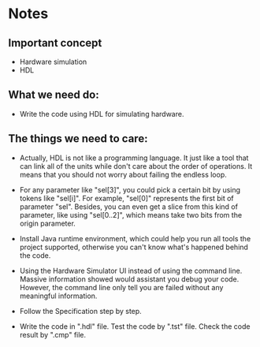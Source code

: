 # Notes

## Important concept
- Hardware simulation
- HDL

## What we need do:
- Write the code using HDL for simulating hardware.

## The things we need to care:
- Actually, HDL is not like a programming language. It just like a tool that can link all of the units while don't care about the order of operations. It means that you should not worry about failing the endless loop.

- For any parameter like "sel[3]", you could pick a certain bit by using tokens like "sel[i]". For example, "sel[0]" represents the first bit of parameter "sel". Besides, you can even get a slice from this kind of parameter, like using "sel[0..2]", which means take two bits from the origin parameter.

- Install Java runtime environment, which could help you run all tools the project supported, otherwise you can't know what's happened behind the code.

- Using the Hardware Simulator UI instead of using the command line. Massive information showed would assistant you debug your code. However, the command line only tell you are failed without any meaningful information.

- Follow the Specification step by step.

- Write the code in ".hdl" file. Test the code by ".tst" file. Check the code result by ".cmp" file.